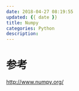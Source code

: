 ```yaml
---
date: 2018-04-27 08:19:55
updated: {{ date }}
title: Numpy
categories: Python
description:
---
```


# 参考
http://www.numpy.org/





